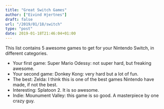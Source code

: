 ```yaml
---
title: "Great Switch Games"
author: ["Eivind Hjertnes"]
draft: false
url: "/2019/01/18/switch"
type: "post"
date: 2019-01-18T21:46:04+01:00
---
```


This list contains 5 awesome games to get for your Nintendo Switch, in
different categories.

-   Your first game: Super Mario Odessy: not super hard, but freaking
    awesome.
-   Your second game: Donkey Kong: very hard but a lot of fun.
-   The best: Zelda: I think this is one of the best games Nintendo have
    made, if not the best.
-   Interesting: Splatoon 2. It is so awesome.
-   Indie: Mounument Valley: this game is so good. A masterpiece by one
    crazy guy.
